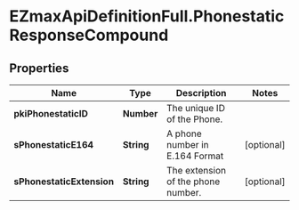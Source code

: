 # EZmaxApiDefinitionFull.PhonestaticResponseCompound

## Properties

Name | Type | Description | Notes
------------ | ------------- | ------------- | -------------
**pkiPhonestaticID** | **Number** | The unique ID of the Phone. | 
**sPhonestaticE164** | **String** | A phone number in E.164 Format | [optional] 
**sPhonestaticExtension** | **String** | The extension of the phone number. | [optional] 



